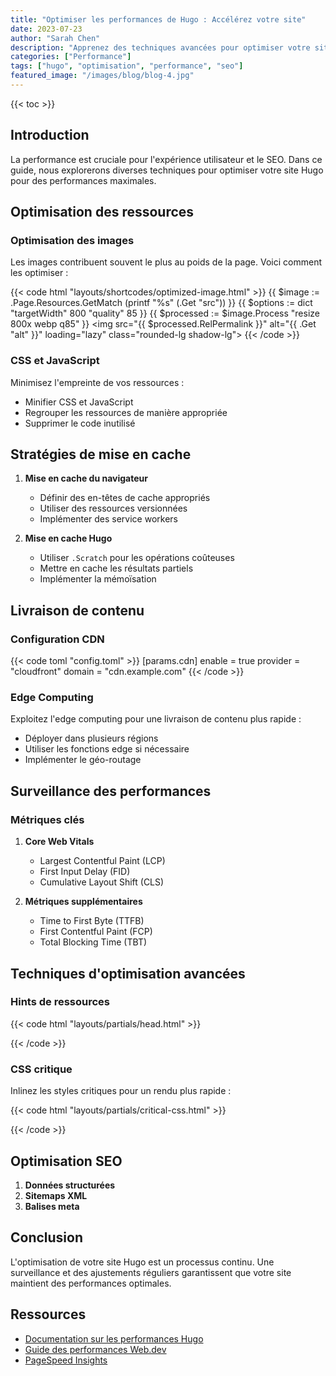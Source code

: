 ```yaml
---
title: "Optimiser les performances de Hugo : Accélérez votre site"
date: 2023-07-23
author: "Sarah Chen"
description: "Apprenez des techniques avancées pour optimiser votre site Hugo pour de meilleures performances, des temps de chargement plus rapides et une expérience utilisateur améliorée."
categories: ["Performance"]
tags: ["hugo", "optimisation", "performance", "seo"]
featured_image: "/images/blog/blog-4.jpg"
---
```


{{< toc >}}

## Introduction

La performance est cruciale pour l'expérience utilisateur et le SEO. Dans ce guide, nous explorerons diverses techniques pour optimiser votre site Hugo pour des performances maximales.

## Optimisation des ressources

### Optimisation des images

Les images contribuent souvent le plus au poids de la page. Voici comment les optimiser :

{{< code html "layouts/shortcodes/optimized-image.html" >}}
{{ $image := .Page.Resources.GetMatch (printf "%s" (.Get "src")) }}
{{ $options := dict "targetWidth" 800 "quality" 85 }}
{{ $processed := $image.Process "resize 800x webp q85" }}
<img src="{{ $processed.RelPermalink }}"
     alt="{{ .Get "alt" }}"
     loading="lazy"
     class="rounded-lg shadow-lg">
{{< /code >}}

### CSS et JavaScript

Minimisez l'empreinte de vos ressources :
- Minifier CSS et JavaScript
- Regrouper les ressources de manière appropriée
- Supprimer le code inutilisé

## Stratégies de mise en cache

1. **Mise en cache du navigateur**
   - Définir des en-têtes de cache appropriés
   - Utiliser des ressources versionnées
   - Implémenter des service workers

2. **Mise en cache Hugo**
   - Utiliser `.Scratch` pour les opérations coûteuses
   - Mettre en cache les résultats partiels
   - Implémenter la mémoïsation

## Livraison de contenu

### Configuration CDN

{{< code toml "config.toml" >}}
[params.cdn]
  enable = true
  provider = "cloudfront"
  domain = "cdn.example.com"
{{< /code >}}

### Edge Computing

Exploitez l'edge computing pour une livraison de contenu plus rapide :
- Déployer dans plusieurs régions
- Utiliser les fonctions edge si nécessaire
- Implémenter le géo-routage

## Surveillance des performances

### Métriques clés

1. **Core Web Vitals**
   - Largest Contentful Paint (LCP)
   - First Input Delay (FID)
   - Cumulative Layout Shift (CLS)

2. **Métriques supplémentaires**
   - Time to First Byte (TTFB)
   - First Contentful Paint (FCP)
   - Total Blocking Time (TBT)

## Techniques d'optimisation avancées

### Hints de ressources

{{< code html "layouts/partials/head.html" >}}
<link rel="preconnect" href="https://fonts.googleapis.com">
<link rel="preload" href="/fonts/main.woff2" as="font" type="font/woff2" crossorigin>
{{< /code >}}

### CSS critique

Inlinez les styles critiques pour un rendu plus rapide :

{{< code html "layouts/partials/critical-css.html" >}}
<style>
  /* CSS critique ici */
  .hero { /* ... */ }
  .nav { /* ... */ }
</style>
{{< /code >}}

## Optimisation SEO

1. **Données structurées**
2. **Sitemaps XML**
3. **Balises meta**

## Conclusion

L'optimisation de votre site Hugo est un processus continu. Une surveillance et des ajustements réguliers garantissent que votre site maintient des performances optimales.

## Ressources

- [Documentation sur les performances Hugo](https://gohugo.io/documentation/)
- [Guide des performances Web.dev](https://web.dev/performance/)
- [PageSpeed Insights](https://pagespeed.web.dev/)
